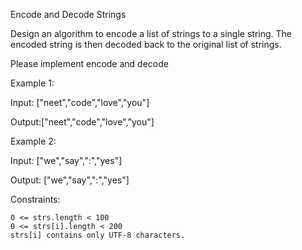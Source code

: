 Encode and Decode Strings

Design an algorithm to encode a list of strings to a single string. The encoded string is then decoded back to the original list of strings.

Please implement encode and decode

Example 1:

Input: ["neet","code","love","you"]

Output:["neet","code","love","you"]

Example 2:

Input: ["we","say",":","yes"]

Output: ["we","say",":","yes"]

Constraints:

    0 <= strs.length < 100
    0 <= strs[i].length < 200
    strs[i] contains only UTF-8 characters.


